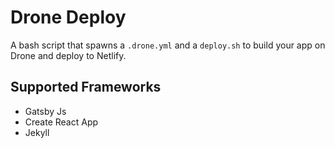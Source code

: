 # Drone Deploy

A bash script that spawns a `.drone.yml` and a `deploy.sh` to build your app on Drone and deploy to Netlify.

## Supported Frameworks

- Gatsby Js
- Create React App
- Jekyll
